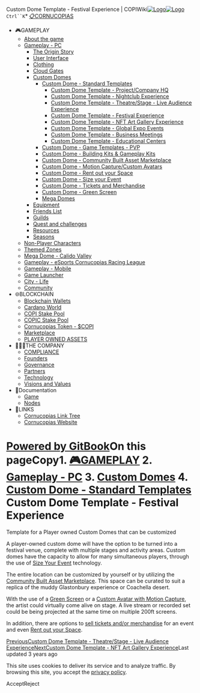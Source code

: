 Custom Dome Template - Festival Experience | COPIWiki[![Logo](https://copiwiki.cornucopias.io/~gitbook/image?url=https%3A%2F%2F1762761122-files.gitbook.io%2F%7E%2Ffiles%2Fv0%2Fb%2Fgitbook-x-prod.appspot.com%2Fo%2Forganizations%252FVpfHHIHQI6ROs7kspCfa%252Fsites%252Fsite_dzbNR%252Flogo%252FxczoLfMLSrLZyl8UxDSg%252FCornucopias_Logo-White-Medium.png%3Falt%3Dmedia%26token%3Dcfef2e74-c264-4b9d-bc1c-d89788f5dc9c&width=260&dpr=4&quality=100&sign=ce383b9c&sv=2)![Logo](https://copiwiki.cornucopias.io/~gitbook/image?url=https%3A%2F%2F1762761122-files.gitbook.io%2F%7E%2Ffiles%2Fv0%2Fb%2Fgitbook-x-prod.appspot.com%2Fo%2Forganizations%252FVpfHHIHQI6ROs7kspCfa%252Fsites%252Fsite_dzbNR%252Flogo%252FxczoLfMLSrLZyl8UxDSg%252FCornucopias_Logo-White-Medium.png%3Falt%3Dmedia%26token%3Dcfef2e74-c264-4b9d-bc1c-d89788f5dc9c&width=260&dpr=4&quality=100&sign=ce383b9c&sv=2)](/)`Ctrl``K`* [📋CORNUCOPIAS](/)
* 🎮GAMEPLAY
	+ [About the game](/gameplay/about-the-game)
	+ [Gameplay - PC](/gameplay/gameplay-pc)
		- [The Origin Story](/gameplay/gameplay-pc/the-origin-story)
		- [User Interface](/gameplay/gameplay-pc/user-interface)
		- [Clothing](/gameplay/gameplay-pc/clothing)
		- [Cloud Gates](/gameplay/gameplay-pc/cloud-gates)
		- [Custom Domes](/gameplay/gameplay-pc/custom-domes)
			* [Custom Dome - Standard Templates](/gameplay/gameplay-pc/custom-domes/custom-dome-standard-templates)
				+ [Custom Dome Template - Project/Company HQ](/gameplay/gameplay-pc/custom-domes/custom-dome-standard-templates/custom-dome-template-project-company-hq)
				+ [Custom Dome Template - Nightclub Experience](/gameplay/gameplay-pc/custom-domes/custom-dome-standard-templates/custom-dome-template-nightclub-experience)
				+ [Custom Dome Template - Theatre/Stage - Live Audience Experience](/gameplay/gameplay-pc/custom-domes/custom-dome-standard-templates/custom-dome-template-theatre-stage-live-audience-experience)
				+ [Custom Dome Template - Festival Experience](/gameplay/gameplay-pc/custom-domes/custom-dome-standard-templates/custom-dome-template-festival-experience)
				+ [Custom Dome Template - NFT Art Gallery Experience](/gameplay/gameplay-pc/custom-domes/custom-dome-standard-templates/custom-dome-template-nft-art-gallery-experience)
				+ [Custom Dome Template - Global Expo Events](/gameplay/gameplay-pc/custom-domes/custom-dome-standard-templates/custom-dome-template-global-expo-events)
				+ [Custom Dome Template - Business Meetings](/gameplay/gameplay-pc/custom-domes/custom-dome-standard-templates/custom-dome-template-business-meetings)
				+ [Custom Dome Template - Educational Centers](/gameplay/gameplay-pc/custom-domes/custom-dome-standard-templates/custom-dome-template-educational-centers)
			* [Custom Dome - Game Templates - PVP](/gameplay/gameplay-pc/custom-domes/custom-dome-game-templates-pvp)
			* [Custom Dome - Building Kits & Gameplay Kits](/gameplay/gameplay-pc/custom-domes/custom-dome-building-kits-and-gameplay-kits)
			* [Custom Dome - Community Built Asset Marketplace](/gameplay/gameplay-pc/custom-domes/custom-dome-community-built-asset-marketplace)
			* [Custom Dome - Motion Capture/Custom Avatars](/gameplay/gameplay-pc/custom-domes/custom-dome-motion-capture-custom-avatars)
			* [Custom Dome - Rent out your Space](/gameplay/gameplay-pc/custom-domes/custom-dome-rent-out-your-space)
			* [Custom Dome - Size your Event](/gameplay/gameplay-pc/custom-domes/custom-dome-size-your-event)
			* [Custom Dome - Tickets and Merchandise](/gameplay/gameplay-pc/custom-domes/custom-dome-tickets-and-merchandise)
			* [Custom Dome - Green Screen](/gameplay/gameplay-pc/custom-domes/custom-dome-green-screen)
			* [Mega Domes](/gameplay/gameplay-pc/custom-domes/mega-domes)
		- [Equipment](/gameplay/gameplay-pc/equipment)
		- [Friends List](/gameplay/gameplay-pc/friends-list)
		- [Guilds](/gameplay/gameplay-pc/guilds)
		- [Quest and challenges](/gameplay/gameplay-pc/quest-and-challenges)
		- [Resources](/gameplay/gameplay-pc/resources)
		- [Seasons](/gameplay/gameplay-pc/seasons)
	+ [Non-Player Characters](/gameplay/non-player-characters)
	+ [Themed Zones](/gameplay/themed-zones)
	+ [Mega Dome - Calido Valley](/gameplay/mega-dome-calido-valley)
	+ [Gameplay - eSports Cornucopias Racing League](/gameplay/gameplay-esports-cornucopias-racing-league)
	+ [Gameplay - Mobile](/gameplay/gameplay-mobile)
	+ [Game Launcher](/gameplay/game-launcher)
	+ [City - Life](/gameplay/city-life)
	+ [Community](/gameplay/community)
* 🌐BLOCKCHAIN
	+ [Blockchain Wallets](/blockchain/blockchain-wallets)
	+ [Cardano World](/blockchain/cardano-world)
	+ [COPI Stake Pool](/blockchain/copi-stake-pool)
	+ [COPIC Stake Pool](/blockchain/copic-stake-pool)
	+ [Cornucopias Token - $COPI](/blockchain/cornucopias-token-usdcopi)
	+ [Marketplace](/blockchain/marketplace)
	+ [PLAYER OWNED ASSETS](/blockchain/player-owned-assets)
* 🧑‍🤝‍🧑THE COMPANY
	+ [COMPLIANCE](/the-company/compliance)
	+ [Founders](/the-company/founders)
	+ [Governance](/the-company/governance)
	+ [Partners](/the-company/partners)
	+ [Technology](/the-company/technology)
	+ [Visions and Values](/the-company/visions-and-values)
* 📖Documentation
	+ [Game](/documentation/game)
	+ [Nodes](/documentation/nodes)
* 🔗LINKS
	+ [Cornucopias Link Tree](https://linktr.ee/cornucopias.game)
	+ [Cornucopias Website](https://www.cornucopias.io)

[Powered by GitBook](https://www.gitbook.com/?utm_source=content&utm_medium=trademark&utm_campaign=PQmCVki2WHg9QcW9pdrX)On this pageCopy1. [🎮GAMEPLAY](/gameplay)
2. [Gameplay - PC](/gameplay/gameplay-pc)
3. [Custom Domes](/gameplay/gameplay-pc/custom-domes)
4. [Custom Dome - Standard Templates](/gameplay/gameplay-pc/custom-domes/custom-dome-standard-templates)
Custom Dome Template - Festival Experience
==========================================

Template for a Player owned Custom Domes that can be customized

A player-owned custom dome will have the option to be turned into a festival venue, complete with multiple stages and activity areas. Custom domes have the capacity to allow for many simultaneous players, through the use of [Size Your Event](/gameplay/gameplay-pc/custom-domes/custom-dome-size-your-event) technology. 

The entire location can be customized by yourself or by utilizing the [Community Built Asset Marketplace](/gameplay/gameplay-pc/custom-domes/custom-dome-community-built-asset-marketplace). This space can be curated to suit a replica of the muddy Glastonbury experience or Coachella desert. 

With the use of a [Green Screen](/gameplay/gameplay-pc/custom-domes/custom-dome-green-screen) or a [Custom Avatar with Motion Capture,](/gameplay/gameplay-pc/custom-domes/custom-dome-motion-capture-custom-avatars) the artist could virtually come alive on stage. A live stream or recorded set could be being projected at the same time on multiple 200ft screens.

In addition, there are options to [sell tickets and/or merchandise](/gameplay/gameplay-pc/custom-domes/custom-dome-tickets-and-merchandise) for an event and even [Rent out your Space](/gameplay/gameplay-pc/custom-domes/custom-dome-rent-out-your-space). 

[PreviousCustom Dome Template - Theatre/Stage - Live Audience Experience](/gameplay/gameplay-pc/custom-domes/custom-dome-standard-templates/custom-dome-template-theatre-stage-live-audience-experience)[NextCustom Dome Template - NFT Art Gallery Experience](/gameplay/gameplay-pc/custom-domes/custom-dome-standard-templates/custom-dome-template-nft-art-gallery-experience)Last updated 3 years ago

This site uses cookies to deliver its service and to analyze traffic. By browsing this site, you accept the [privacy policy](https://www.cornucopias.io/privacy-policy).

AcceptReject